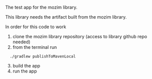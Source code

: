 The test app for the mozim library.

This library needs the artifact built from the mozim library.

In order for this code to work 
1. clone the mozim library repository (access to library github repo needed)
2. from the terminal run  
```
  ./gradlew publishToMavenLocal
```
3. build the app
4. run the app
